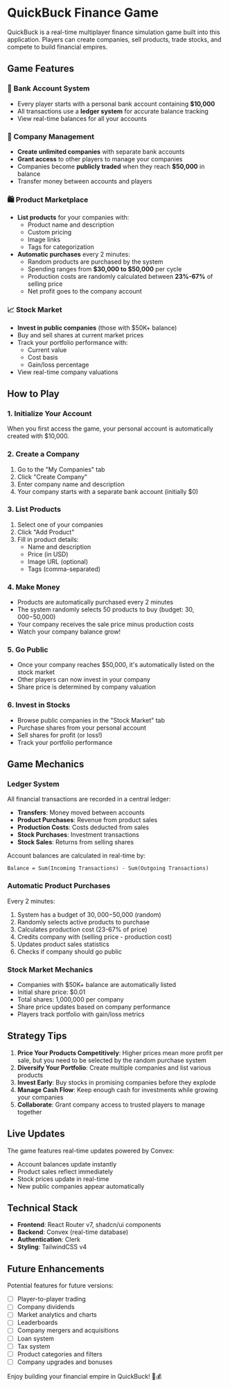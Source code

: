 # QuickBuck Finance Game

QuickBuck is a real-time multiplayer finance simulation game built into this application. Players can create companies, sell products, trade stocks, and compete to build financial empires.

## Game Features

### 🏦 Bank Account System

- Every player starts with a personal bank account containing **$10,000**
- All transactions use a **ledger system** for accurate balance tracking
- View real-time balances for all your accounts

### 🏢 Company Management

- **Create unlimited companies** with separate bank accounts
- **Grant access** to other players to manage your companies
- Companies become **publicly traded** when they reach **$50,000** in balance
- Transfer money between accounts and players

### 🛍️ Product Marketplace

- **List products** for your companies with:
  - Product name and description
  - Custom pricing
  - Image links
  - Tags for categorization
- **Automatic purchases** every 2 minutes:
  - Random products are purchased by the system
  - Spending ranges from **$30,000 to $50,000** per cycle
  - Production costs are randomly calculated between **23%-67%** of selling price
  - Net profit goes to the company account

### 📈 Stock Market

- **Invest in public companies** (those with $50K+ balance)
- Buy and sell shares at current market prices
- Track your portfolio performance with:
  - Current value
  - Cost basis
  - Gain/loss percentage
- View real-time company valuations

## How to Play

### 1. Initialize Your Account

When you first access the game, your personal account is automatically created with $10,000.

### 2. Create a Company

1. Go to the "My Companies" tab
2. Click "Create Company"
3. Enter company name and description
4. Your company starts with a separate bank account (initially $0)

### 3. List Products

1. Select one of your companies
2. Click "Add Product"
3. Fill in product details:
   - Name and description
   - Price (in USD)
   - Image URL (optional)
   - Tags (comma-separated)

### 4. Make Money

- Products are automatically purchased every 2 minutes
- The system randomly selects 50 products to buy (budget: $30,000-$50,000)
- Your company receives the sale price minus production costs
- Watch your company balance grow!

### 5. Go Public

- Once your company reaches $50,000, it's automatically listed on the stock market
- Other players can now invest in your company
- Share price is determined by company valuation

### 6. Invest in Stocks

- Browse public companies in the "Stock Market" tab
- Purchase shares from your personal account
- Sell shares for profit (or loss!)
- Track your portfolio performance

## Game Mechanics

### Ledger System

All financial transactions are recorded in a central ledger:

- **Transfers**: Money moved between accounts
- **Product Purchases**: Revenue from product sales
- **Production Costs**: Costs deducted from sales
- **Stock Purchases**: Investment transactions
- **Stock Sales**: Returns from selling shares

Account balances are calculated in real-time by:

```
Balance = Sum(Incoming Transactions) - Sum(Outgoing Transactions)
```

### Automatic Product Purchases

Every 2 minutes:

1. System has a budget of $30,000-$50,000 (random)
2. Randomly selects active products to purchase
3. Calculates production cost (23-67% of price)
4. Credits company with (selling price - production cost)
5. Updates product sales statistics
6. Checks if company should go public

### Stock Market Mechanics

- Companies with $50K+ balance are automatically listed
- Initial share price: $0.01
- Total shares: 1,000,000 per company
- Share price updates based on company performance
- Players track portfolio with gain/loss metrics

## Strategy Tips

1. **Price Your Products Competitively**: Higher prices mean more profit per sale, but you need to be selected by the random purchase system
2. **Diversify Your Portfolio**: Create multiple companies and list various products
3. **Invest Early**: Buy stocks in promising companies before they explode
4. **Manage Cash Flow**: Keep enough cash for investments while growing your companies
5. **Collaborate**: Grant company access to trusted players to manage together

## Live Updates

The game features real-time updates powered by Convex:

- Account balances update instantly
- Product sales reflect immediately
- Stock prices update in real-time
- New public companies appear automatically

## Technical Stack

- **Frontend**: React Router v7, shadcn/ui components
- **Backend**: Convex (real-time database)
- **Authentication**: Clerk
- **Styling**: TailwindCSS v4

## Future Enhancements

Potential features for future versions:

- [ ] Player-to-player trading
- [ ] Company dividends
- [ ] Market analytics and charts
- [ ] Leaderboards
- [ ] Company mergers and acquisitions
- [ ] Loan system
- [ ] Tax system
- [ ] Product categories and filters
- [ ] Company upgrades and bonuses

Enjoy building your financial empire in QuickBuck! 🚀💰

